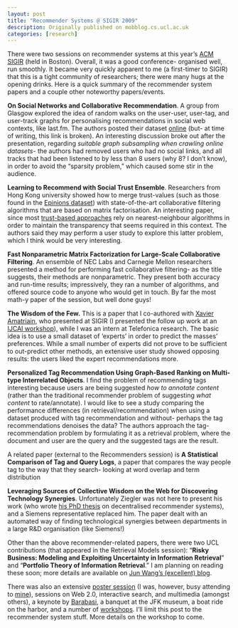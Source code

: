 ```yaml
---
layout: post
title: "Recommender Systems @ SIGIR 2009"
description: Originally published on mobblog.cs.ucl.ac.uk
categories: [research]
---
```


There were two sessions on recommender systems at this year&#8217;s <a href="http://sigir2009.org/">ACM SIGIR</a> (held in Boston). Overall, it was a good conference- organised well, run smoothly. It became very quickly apparent to me (a first-timer to SIGIR) that this is a tight community of researchers; there were many hugs at the opening drinks. Here is a quick summary of the recommender system papers and a couple other noteworthy papers/events.</p>
<p><span id="more-887"></span><strong>On Social Networks and Collaborative Recommendation</strong>. A group from Glasgow explored the idea of random walks on the user-user, user-tag, and user-track graphs for personalising recommendations in social web contexts, like last.fm. The authors posted their dataset <a href="http://www.dcs.gla.ac.uk/~jj/data/lastfm_dataset.htm">online</a> (but- at time of writing, this link is broken). An interesting discussion broke out after the presentation, regarding <em>suitable graph subsampling when crawling online datasets</em>- the authors had removed users who had no social links, and all tracks that had been listened to by less than 8 users (why 8? I don&#8217;t know), in order to avoid the &#8220;sparsity problem,&#8221; which caused some stir in the audience.</p>
<p><strong>Learning to Recommend with Social Trust Ensemble</strong>. Researchers from Hong Kong university showed how to merge trust-values (such as those found in the <a href="http://www.trustlet.org/wiki/Extended_Epinions_dataset">Epinions dataset</a>) with state-of-the-art collaborative filtering algorithms that are based on matrix factorisation. An interesting paper, since most <a href="http://mobblog.cs.ucl.ac.uk/2008/02/28/filtering-by-trust/">trust-based approaches</a> rely on nearest-neighbour algorithms in order to maintain the transparency that seems required in this context. The authors said they may perform a user study to explore this latter problem, which I think would be very interesting.</p>
<p><strong>Fast Nonparametric Matrix Factorization for Large-Scale Collaborative Filtering</strong>. An ensemble of NEC Labs and Carnegie Mellon researchers presented a method for performing fast collaborative filtering- as the title suggests, their methods are nonparametric. They present both accuracy and run-time results; impressively, they ran a number of algorithms, and offered source code to anyone who would get in touch. By far the most math-y paper of the session, but well done guys!</p>
<p><strong>The Wisdom of the Few.</strong> This is a paper that I co-authored with <a href="http://technocalifornia.blogspot.com/2009/05/wisdom-of-few.html">Xavier Amatriain</a>, who presented at SIGIR (I presented the follow up work at an <a href="http://mobblog.cs.ucl.ac.uk/2009/07/12/ijcai-09-workshop-on-intelligent-techniques-for-web-personalization-recommender-systems/">IJCAI workshop</a>), while I was an intern at Telefonica research. The basic idea is to use a small dataset of &#8216;experts&#8217; in order to predict the masses&#8217; preferences. While a small number of experts did not prove to be sufficient to out-predict other methods, an extensive user study showed opposing results: the users liked the expert recommendations more.</p>
<p><strong>Personalized Tag Recommendation Using Graph-Based Ranking on Multi-type Interrelated Objects</strong>. I find the problem of recommending tags interesting because users are being suggested <em>how to annotate content</em> (rather than the traditional recommender problem of suggesting <em>what content</em> to rate/annotate). I would like to see a study comparing the performance differences (in retrieval/recommendation) when using a dataset produced with tag recommendation and without- perhaps the tag recommendations denoises the data? The authors approach the tag-recommendation problem by formulating it as a retrieval problem, where the document and user are the query and the suggested tags are the result.</p>
<p>A related paper (external to the Recommenders session) is <strong>A Statistical Comparison of Tag and Query Logs</strong>, a paper that compares the way people tag to the way that they search- looking at word overlap and term distribution</p>
<p><strong>Leveraging Sources of Collective Wisdom on the Web for Discovering Technology Synergies</strong>. Unfortunately Ziegler was not here to present his work (who wrote <a href="http://www.informatik.uni-freiburg.de/~cziegler/papers/A4-Thesis.pdf">his PhD thesis</a> on decentralised recommender systems), and a Siemens representative replaced him. The paper dealt with an automated way of finding technological synergies between departments in a large R&amp;D organisation (like Siemens!)</p>
<p>Other than the above recommender-related papers, there were two UCL contributions (that appeared in the Retrieval Models session): &#8220;<strong>Risky Business: Modeling and Exploiting Uncertainty in Information Retrieval</strong>&#8221; and &#8220;<strong>Portfolio Theory of Information Retrieval</strong>.&#8221; I am planning on reading these soon; more details are available on <a href="http://web4.cs.ucl.ac.uk/staff/jun.wang/blog/">Jun Wang&#8217;s (excellent) blog</a>.</p>
<p>There was also an extensive <a href="http://sigir2009.org/Program/posters">poster session</a> (I was, however, busy attending to <a href="http://www.cs.ucl.ac.uk/staff/n.lathia/publications/sigir09.html">mine</a>), sessions on Web 2.0, interactive search, and multimedia (amongst others),  a keynote by <a href="http://sigir2009.org/Program/keynotes#barabasi">Barabasi</a>, a banquet at the JFK museum, a boat ride on the harbor, and a number of <a href="http://sigir2009.org/Program/workshops">workshops</a>. I&#8217;ll limit this post to the recommender system stuff. More details on the workshop to come.</p>

		
